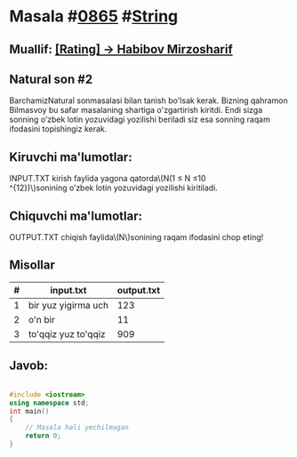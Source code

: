 
<h1>Masala #<a href="https://robocontest.uz/tasks/0865">0865</a> #<a href="https://robocontest.uz/tasks?category=16">String</a></h1>
<h2> Muallif: <a href="https://robocontest.uz/profile/habiboff">[Rating] -> Habibov Mirzosharif</a></h2>
<h2>Natural son #2</h2>
<p>BarchamizNatural sonmasalasi bilan tanish bo'lsak kerak.
Bizning qahramon Bilmasvoy bu safar masalaning shartiga o'zgartirish kiritdi. Endi sizga sonning o’zbek lotin yozuvidagi yozilishi beriladi siz esa sonning raqam ifodasini topishingiz kerak.</p>
<h2>Kiruvchi ma'lumotlar:</h2>
<p>INPUT.TXT kirish faylida yagona qatorda\(N(1 ≤ N ≤10 ^{12})\)sonining o’zbek lotin yozuvidagi yozilishi kiritiladi.</p>
<h2>Chiquvchi ma'lumotlar:</h2>
<p>OUTPUT.TXT chiqish faylida\(N\)sonining raqam ifodasini chop eting!</p>
<h2>Misollar</h2>
<table>
    <thead>
        <tr>
            <th>#</th>
            <th>input.txt</th>
            <th>output.txt</th>
        </tr>
    </thead>
    <tbody>
            <tr>
                <td>1</td>
                <td>bir yuz yigirma uch</td>
                <td>123</td>
            </tr>
            <tr>
                <td>2</td>
                <td>o'n bir</td>
                <td>11</td>
            </tr>
            <tr>
                <td>3</td>
                <td>to'qqiz yuz to'qqiz</td>
                <td>909</td>
            </tr>
    </tbody>
    </table>
    
<h2>Javob:</h2>

######
```cpp
#include <iostream>
using namespace std;
int main()
{
    // Masala hali yechilmagan
    return 0;
}
```
